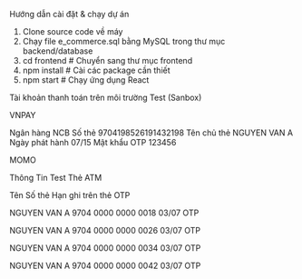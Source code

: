 Hướng dẫn cài đặt & chạy dự án

1. Clone source code về máy
2. Chạy file e_commerce.sql bằng MySQL trong thư mục backend/database
3. cd frontend      # Chuyển sang thư mục frontend
4. npm install      # Cài các package cần thiết
5. npm start        # Chạy ứng dụng React

Tài khoản thanh toán trên môi trường Test (Sanbox)

VNPAY

Ngân hàng	NCB
Số thẻ		9704198526191432198
Tên chủ thẻ	NGUYEN VAN A
Ngày phát hành	07/15
Mật khẩu OTP	123456

MOMO

Thông Tin Test Thẻ ATM

Tên		Số thẻ			Hạn ghi trên thẻ	OTP

NGUYEN VAN A	9704 0000 0000 0018	03/07			OTP

NGUYEN VAN A	9704 0000 0000 0026	03/07			OTP

NGUYEN VAN A	9704 0000 0000 0034	03/07			OTP

NGUYEN VAN A	9704 0000 0000 0042	03/07			OTP
